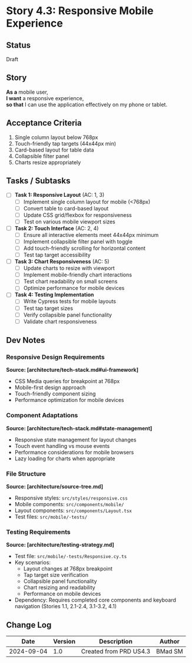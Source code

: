 # Story 4.3: Responsive Mobile Experience

## Status
Draft

## Story
**As a** mobile user,  
**I want** a responsive experience,  
**so that** I can use the application effectively on my phone or tablet.

## Acceptance Criteria

1. Single column layout below 768px
2. Touch-friendly tap targets (44x44px min)
3. Card-based layout for table data
4. Collapsible filter panel
5. Charts resize appropriately

## Tasks / Subtasks

- [ ] **Task 1: Responsive Layout** (AC: 1, 3)
  - [ ] Implement single column layout for mobile (<768px)
  - [ ] Convert table to card-based layout
  - [ ] Update CSS grid/flexbox for responsiveness
  - [ ] Test on various mobile viewport sizes

- [ ] **Task 2: Touch Interface** (AC: 2, 4)
  - [ ] Ensure all interactive elements meet 44x44px minimum
  - [ ] Implement collapsible filter panel with toggle
  - [ ] Add touch-friendly scrolling for horizontal content
  - [ ] Test tap target accessibility

- [ ] **Task 3: Chart Responsiveness** (AC: 5)
  - [ ] Update charts to resize with viewport
  - [ ] Implement mobile-friendly chart interactions
  - [ ] Test chart readability on small screens
  - [ ] Optimize performance for mobile devices

- [ ] **Task 4: Testing Implementation**
  - [ ] Write Cypress tests for mobile layouts
  - [ ] Test tap target sizes
  - [ ] Verify collapsible panel functionality
  - [ ] Validate chart responsiveness

## Dev Notes

### Responsive Design Requirements
**Source: [architecture/tech-stack.md#ui-framework]**
- CSS Media queries for breakpoint at 768px
- Mobile-first design approach
- Touch-friendly component sizing
- Performance optimization for mobile devices

### Component Adaptations
**Source: [architecture/tech-stack.md#state-management]**
- Responsive state management for layout changes
- Touch event handling vs mouse events
- Performance considerations for mobile browsers
- Lazy loading for charts when appropriate

### File Structure
**Source: [architecture/source-tree.md]**
- Responsive styles: `src/styles/responsive.css`
- Mobile components: `src/components/mobile/`
- Layout components: `src/components/Layout.tsx`
- Test files: `src/mobile/-tests/`

### Testing Requirements
**Source: [architecture/testing-strategy.md]**
- Test file: `src/mobile/-tests/Responsive.cy.ts`
- Key scenarios:
  - Layout changes at 768px breakpoint
  - Tap target size verification
  - Collapsible panel functionality
  - Chart resizing and readability
  - Performance on mobile devices
- Dependency: Requires completed core components and keyboard navigation (Stories 1.1, 2.1-2.4, 3.1-3.2, 4.1)

## Change Log
| Date | Version | Description | Author |
|------|---------|-------------|---------|
| 2024-09-04 | 1.0 | Created from PRD US4.3 | BMad SM |